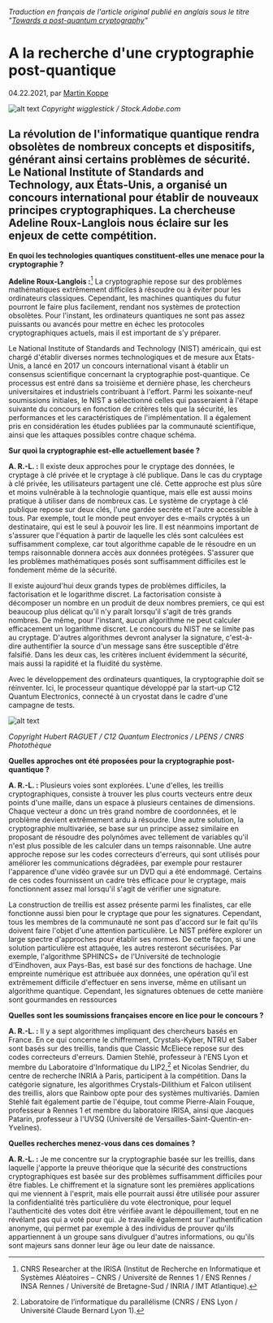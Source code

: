 *Traduction en français de l'article original publié en anglais sous le titre "[Towards a post-quantum cryptography](https://news.cnrs.fr/articles/towards-a-post-quantum-cryptography)"*

# A la recherche d'une cryptographie post-quantique

04.22.2021, par [Martin Koppe](https://news.cnrs.fr/authors/martin-koppe)

![alt text](https://user-images.githubusercontent.com/29402986/177953665-f57033d5-6309-4627-b9a0-474f90fa9166.png "Copyright wigglestick / Stock.Adobe.com")
*Copyright wigglestick / Stock.Adobe.com*

## La révolution de l'informatique quantique rendra obsolètes de nombreux concepts et dispositifs, générant ainsi certains problèmes de sécurité. Le National Institute of Standards and Technology, aux États-Unis, a organisé un concours international pour établir de nouveaux principes cryptographiques. La chercheuse Adeline Roux-Langlois nous éclaire sur les enjeux de cette compétition.

**En quoi les technologies quantiques constituent-elles une menace pour la cryptographie ?**

**Adeline Roux-Langlois :**[^1] La cryptographie repose sur des problèmes mathématiques extrêmement difficiles à résoudre ou à éviter pour les ordinateurs classiques. Cependant, les machines quantiques du futur pourront le faire plus facilement, rendant nos systèmes de protection obsolètes. Pour l'instant, les ordinateurs quantiques ne sont pas assez puissants ou avancés pour mettre en échec les protocoles cryptographiques actuels, mais il est important de s'y préparer.

Le National Institute of Standards and Technology (NIST) américain, qui est chargé d'établir diverses normes technologiques et de mesure aux États-Unis, a lancé en 2017 un concours international visant à établir un consensus scientifique concernant la cryptographie post-quantique. Ce processus est entré dans sa troisième et dernière phase, les chercheurs universitaires et industriels contribuant à l'effort. Parmi les soixante-neuf soumissions initiales, le NIST a sélectionné celles qui passeraient à l'étape suivante du concours en fonction de critères tels que la sécurité, les performances et les caractéristiques de l'implémentation. Il a également pris en considération les études publiées par la communauté scientifique, ainsi que les attaques possibles contre chaque schéma.

**Sur quoi la cryptographie est-elle actuellement basée ?**

**A. R.-L. :** Il existe deux approches pour le cryptage des données, le cryptage à clé privée et le cryptage à clé publique. Dans le cas du cryptage à clé privée, les utilisateurs partagent une clé. Cette approche est plus sûre et moins vulnérable à la technologie quantique, mais elle est aussi moins pratique à utiliser dans de nombreux cas. Le système de cryptage à clé publique repose sur deux clés, l'une gardée secrète et l'autre accessible à tous. Par exemple, tout le monde peut envoyer des e-mails cryptés à un destinataire, qui est le seul à pouvoir les lire. Il est néanmoins important de s'assurer que l'équation à partir de laquelle les clés sont calculées est suffisamment complexe, car tout algorithme capable de le résoudre en un temps raisonnable donnera accès aux données protégées. S'assurer que les problèmes mathématiques posés sont suffisamment difficiles est le fondement même de la sécurité.

Il existe aujourd'hui deux grands types de problèmes difficiles, la factorisation et le logarithme discret. La factorisation consiste à décomposer un nombre en un produit de deux nombres premiers, ce qui est beaucoup plus délicat qu'il n'y paraît lorsqu'il s'agit de très grands nombres. De même, pour l'instant, aucun algorithme ne peut calculer efficacement un logarithme discret. Le concours du NIST ne se limite pas au cryptage. D'autres algorithmes devront analyser la signature, c'est-à-dire authentifier la source d'un message sans être susceptible d'être falsifié. Dans les deux cas, les critères incluent évidemment la sécurité, mais aussi la rapidité et la fluidité du système.

Avec le développement des ordinateurs quantiques, la cryptographie doit se réinventer. Ici, le processeur quantique développé par la start-up C12 Quantum Electronics, connecté à un cryostat dans le cadre d'une campagne de tests.

![alt text](https://news.cnrs.fr/sites/default/files/styles/asset_image_full/public/assets/images/cryptoquantique_20200091_0020_0.jpg?itok=MhTNr4Ge "Ici, le processeur quantique développé par la start-up C12 Quantum Electronics, connecté à un cryostat dans le cadre d'une campagne de tests. Copyright Hubert RAGUET / C12 Quantum Electronics / LPENS / CNRS Photothèque")

*Copyright Hubert RAGUET / C12 Quantum Electronics / LPENS / CNRS Photothèque*

**Quelles approches ont été proposées pour la cryptographie post-quantique ?**

**A. R.-L. :** Plusieurs voies sont explorées. L'une d'elles, les treillis cryptographiques, consiste à trouver les plus courts vecteurs entre deux points d'une maille, dans un espace à plusieurs centaines de dimensions. Chaque vecteur a donc un très grand nombre de coordonnées, et le problème devient extrêmement ardu à résoudre. Une autre solution, la cryptographie multivariée, se base sur un principe assez similaire en proposant de résoudre des polynômes avec tellement de variables qu'il n'est plus possible de les calculer dans un temps raisonnable. Une autre approche repose sur les codes correcteurs d'erreurs, qui sont utilisés pour améliorer les communications dégradées, par exemple pour restaurer l'apparence d'une vidéo gravée sur un DVD qui a été endommagé. Certains de ces codes fournissent un cadre très efficace pour le cryptage, mais fonctionnent assez mal lorsqu'il s'agit de vérifier une signature.

La construction de treillis est assez présente parmi les finalistes, car elle fonctionne aussi bien pour le cryptage que pour les signatures. Cependant, tous les membres de la communauté ne sont pas d'accord sur le fait qu'ils doivent faire l'objet d'une attention particulière. Le NIST préfère explorer un large spectre d'approches pour établir ses normes. De cette façon, si une solution particulière est attaquée, les autres resteront sécurisées. Par exemple, l'algorithme SPHINCS+ de l'Université de technologie d'Eindhoven, aux Pays-Bas, est basé sur des fonctions de hachage. Une empreinte numérique est attribuée aux données, une opération qu'il est extrêmement difficile d'effectuer en sens inverse, même en utilisant un algorithme quantique. Cependant, les signatures obtenues de cette manière sont gourmandes en ressources

**Quelles sont les soumissions françaises encore en lice pour le concours ?**

**A. R.-L. :** Il y a sept algorithmes impliquant des chercheurs basés en France. En ce qui concerne le chiffrement, Crystals-Kyber, NTRU et Saber sont basés sur des treillis, tandis que Classic McEliece repose sur des codes correcteurs d'erreurs. Damien Stehlé, professeur à l'ENS Lyon et membre du Laboratoire d'Informatique du LIP2,[^2] et Nicolas Sendrier, du centre de recherche INRIA à Paris, participent à la compétition. Dans la catégorie signature, les algorithmes Crystals-Dilithium et Falcon utilisent des treillis, alors que Rainbow opte pour des systèmes multivariés. Damien Stehlé fait également partie de l'équipe, tout comme Pierre-Alain Fouque, professeur à Rennes 1 et membre du laboratoire IRISA, ainsi que Jacques Patarin, professeur à l'UVSQ (Université de Versailles-Saint-Quentin-en-Yvelines).

**Quelles recherches menez-vous dans ces domaines ?**

**A. R.-L. :** Je me concentre sur la cryptographie basée sur les treillis, dans laquelle j'apporte la preuve théorique que la sécurité des constructions cryptographiques est basée sur des problèmes suffisamment difficiles pour être fiables. Le chiffrement et la signature sont les premières applications qui me viennent à l'esprit, mais elle pourrait aussi être utilisée pour assurer la confidentialité très particulière du vote électronique, pour lequel l'authenticité des votes doit être vérifiée avant le dépouillement, tout en ne révélant pas qui a voté pour qui. Je travaille également sur l'authentification anonyme, qui permet par exemple à des individus de prouver qu'ils appartiennent à un groupe sans divulguer d'autres informations, ou qu'ils sont majeurs sans donner leur âge ou leur date de naissance.

[^1]: CNRS Researcher at the IRISA (Institut de Recherche en Informatique et Systèmes Aléatoires – CNRS / Université de Rennes 1 / ENS Rennes / INSA Rennes / Université de Bretagne-Sud / INRIA / IMT Atlantique).
[^2]: Laboratoire de l’informatique du parallélisme (CNRS / ENS Lyon / Université Claude Bernard Lyon 1).
